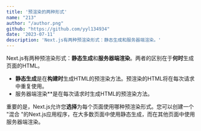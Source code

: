 ```yaml
---
title: '预渲染的两种形式'
name: "213"
author: "/author.png"
github: "https://github.com/yyl134934"
date: '2023-07-11'
description: 'Next.js有两种预渲染形式：静态生成和服务器端渲染。'
---
```

Next.js有两种预渲染形式：**静态生成**和**服务器端渲染**。两者的区别在于**何时**生成页面的HTML。

- **静态生成**是在**构建时**生成HTML的预渲染方法。预渲染的HTML将在每次请求中重复使用。
- 服务器端渲染**是在每次请求时生成HTML的预渲染方法。

重要的是，Next.js允许您**选择**为每个页面使用哪种预渲染形式。您可以创建一个 "混合 "的Next.js应用程序，在大多数页面中使用静态生成，而在其他页面中使用服务器端渲染。